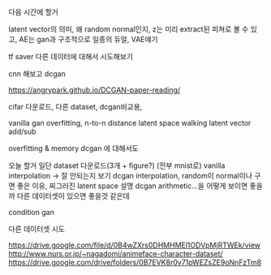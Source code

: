 다음 시간에 할거

latent vector의 의미, 왜 random normal인지,
z는 미리 extract된 피쳐로 볼 수 있고, AE는 gan과 구조적으로 일종의 듀얼, VAE얘기





tf saver
다른 데이터에 대해서 시도해보기

cnn 해보고 dcgan

https://angrypark.github.io/DCGAN-paper-reading/

cifar 다운로드, 다른 dataset, dcgan비교용, 


vanilla gan overfitting, n-to-n distance
latent space walking
latent vector add/sub

overfitting & memory
dcgan 에 대해서도





오늘 할거
일단 dataset 다운로드(3개 + figure?)
(전부 mnist로)
vanilla interpolation -> 잘 안되는지 보기
dcgan interpolation, random이 normal이나 구면 좋은 이유, 찌그러진 latent space 설명
dcgan arithmetic...을 어떻게 보이면 좋을까 다른 데이터셋이 있으면 좋을것 같은데
 
condition gan
 
다른 데이터셋 시도


https://drive.google.com/file/d/0B4wZXrs0DHMHMEl1ODVpMjRTWEk/view
http://www.nurs.or.jp/~nagadomi/animeface-character-dataset/
https://drive.google.com/drive/folders/0B7EVK8r0v71pWEZsZE9oNnFzTm8
